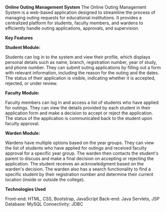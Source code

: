 **Online Outing Management System**
The Online Outing Management System is a web-based application designed to streamline the process of managing outing requests for educational institutions. It provides a centralized platform for students, faculty members, and wardens to efficiently handle outing applications, approvals, and supervision.

**Key Features**

**Student Module:**

Students can log in to the system and view their profile, which displays personal details such as name, branch, registration number, year of study, and phone number. They can submit outing applications by filling out a form with relevant information, including the reason for the outing and the dates. The status of their application is visible, indicating whether it is accepted, rejected, or under review.

**Faculty Module:**

Faculty members can log in and access a list of students who have applied for outings. They can view the details provided by each student in their application form and make a decision to accept or reject the application. The status of the application is communicated back to the student upon faculty approval.

**Warden Module:**

Wardens have multiple options based on the year groups. They can view the list of students who have applied for outings and received faculty approval for a specific year group. The warden then contacts the student's parent to discuss and make a final decision on accepting or rejecting the application. The student receives an acknowledgment based on the warden's decision. The warden also has a search functionality to find a specific student by their registration number and determine their current location (inside or outside the college).

**Technologies Used**

Front-end: HTML, CSS, Bootstrap, JavaScript
Back-end: Java Servlets, JSP
Database: MySQL
Connectivity: JDBC
